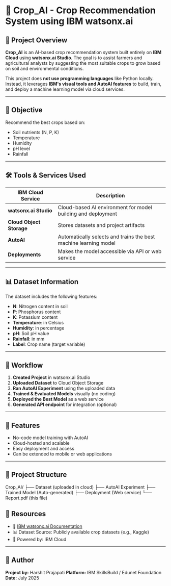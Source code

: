 # 🌾 Crop_AI - Crop Recommendation System using IBM watsonx.ai

## 🧠 Project Overview

**Crop_AI** is an AI-based crop recommendation system built entirely on **IBM Cloud** using **watsonx.ai Studio**. The goal is to assist farmers and agricultural analysts by suggesting the most suitable crops to grow based on soil and environmental conditions.

This project does **not use programming languages** like Python locally. Instead, it leverages **IBM's visual tools and AutoAI features** to build, train, and deploy a machine learning model via cloud services.

---

## 🎯 Objective

Recommend the best crops based on:
- Soil nutrients (N, P, K)
- Temperature
- Humidity
- pH level
- Rainfall

---

## 🛠️ Tools & Services Used

| IBM Cloud Service | Description |
|-------------------|-------------|
| **watsonx.ai Studio** | Cloud-based AI environment for model building and deployment |
| **Cloud Object Storage** | Stores datasets and project artifacts |
| **AutoAI** | Automatically selects and trains the best machine learning model |
| **Deployments** | Makes the model accessible via API or web service |

---

## 📊 Dataset Information

The dataset includes the following features:
- **N**: Nitrogen content in soil
- **P**: Phosphorus content
- **K**: Potassium content
- **Temperature**: in Celsius
- **Humidity**: in percentage
- **pH**: Soil pH value
- **Rainfall**: in mm
- **Label**: Crop name (target variable)

---

## 🔁 Workflow

1. **Created Project** in watsonx.ai Studio
2. **Uploaded Dataset** to Cloud Object Storage
3. **Ran AutoAI Experiment** using the uploaded data
4. **Trained & Evaluated Models** visually (no coding)
5. **Deployed the Best Model** as a web service
6. **Generated API endpoint** for integration (optional)

---

## 🚀 Features

- No-code model training with AutoAI
- Cloud-hosted and scalable
- Easy deployment and access
- Can be extended to mobile or web applications

---

## 📂 Project Structure

Crop_AI/
├── Dataset (uploaded in cloud)
├── AutoAI Experiment
├── Trained Model (Auto-generated)
├── Deployment (Web service)
└── Report.pdf (this file)

## 📎 Resources

- 🔗 [IBM watsonx.ai Documentation](https://www.ibm.com/docs/en/watsonx)
- 📊 Dataset Source: Publicly available crop datasets (e.g., Kaggle)
- 🧠 Powered by: IBM Cloud

---

## 👤 Author

**Project by:** Harshit Prajapati
**Platform:** IBM SkillsBuild / Edunet Foundation  
**Date:** July 2025
